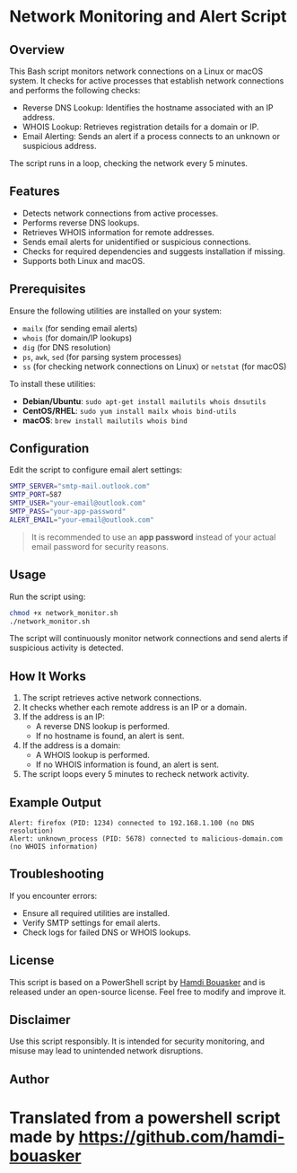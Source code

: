 # Network Monitoring and Alert Script

## Overview
This Bash script monitors network connections on a Linux or macOS system. It checks for active processes that establish network connections and performs the following checks:

- Reverse DNS Lookup: Identifies the hostname associated with an IP address.
- WHOIS Lookup: Retrieves registration details for a domain or IP.
- Email Alerting: Sends an alert if a process connects to an unknown or suspicious address.

The script runs in a loop, checking the network every 5 minutes.

## Features
- Detects network connections from active processes.
- Performs reverse DNS lookups.
- Retrieves WHOIS information for remote addresses.
- Sends email alerts for unidentified or suspicious connections.
- Checks for required dependencies and suggests installation if missing.
- Supports both Linux and macOS.

## Prerequisites
Ensure the following utilities are installed on your system:

- `mailx` (for sending email alerts)
- `whois` (for domain/IP lookups)
- `dig` (for DNS resolution)
- `ps`, `awk`, `sed` (for parsing system processes)
- `ss` (for checking network connections on Linux) or `netstat` (for macOS)

To install these utilities:

- **Debian/Ubuntu**: `sudo apt-get install mailutils whois dnsutils`
- **CentOS/RHEL**: `sudo yum install mailx whois bind-utils`
- **macOS**: `brew install mailutils whois bind`

## Configuration
Edit the script to configure email alert settings:

```bash
SMTP_SERVER="smtp-mail.outlook.com"
SMTP_PORT=587
SMTP_USER="your-email@outlook.com"
SMTP_PASS="your-app-password"
ALERT_EMAIL="your-email@outlook.com"
```

> It is recommended to use an **app password** instead of your actual email password for security reasons.

## Usage
Run the script using:

```bash
chmod +x network_monitor.sh
./network_monitor.sh
```

The script will continuously monitor network connections and send alerts if suspicious activity is detected.

## How It Works
1. The script retrieves active network connections.
2. It checks whether each remote address is an IP or a domain.
3. If the address is an IP:
   - A reverse DNS lookup is performed.
   - If no hostname is found, an alert is sent.
4. If the address is a domain:
   - A WHOIS lookup is performed.
   - If no WHOIS information is found, an alert is sent.
5. The script loops every 5 minutes to recheck network activity.

## Example Output
```
Alert: firefox (PID: 1234) connected to 192.168.1.100 (no DNS resolution)
Alert: unknown_process (PID: 5678) connected to malicious-domain.com (no WHOIS information)
```

## Troubleshooting
If you encounter errors:
- Ensure all required utilities are installed.
- Verify SMTP settings for email alerts.
- Check logs for failed DNS or WHOIS lookups.

## License
This script is based on a PowerShell script by [Hamdi Bouasker](https://github.com/hamdi-bouasker) and is released under an open-source license. Feel free to modify and improve it.

## Disclaimer
Use this script responsibly. It is intended for security monitoring, and misuse may lead to unintended network disruptions.

## Author
# Translated from a powershell script made by https://github.com/hamdi-bouasker

